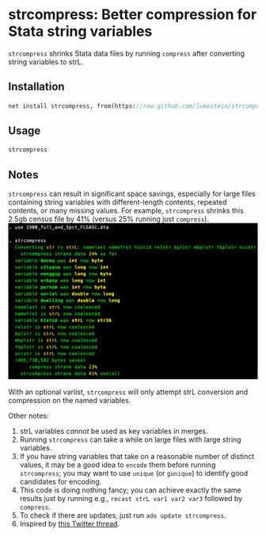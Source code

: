 # strcompress: Better compression for Stata string variables
`strcompress` shrinks Stata data files by running `compress` after converting string variables to strL.

## Installation
```stata
net install strcompress, from(https://raw.github.com/lukestein/strcompress/master/)
```

## Usage
```stata
strcompress
```

## Notes

`strcompress` can result in significant space savings, especially for large files containing string variables with different-length contents, repeated contents, or many missing values. For example, `strcompress` shrinks this 2.5gb census file by 41% (versus 25% running just `compress`).
![Example screenshot](strcompress_screenshot.png)

With an optional varlist, `strcompress` will only attempt strL conversion and compression on the named variables.

Other notes:
1. strL variables *cannot* be used as key variables in merges.
2. Running `strcompress` can take a while on large files with large string variables.
3. If you have string variables that take on a reasonable number of distinct values, it may be a good idea to `encode` them before running `strcompress`; you may want to use `unique` (or `gunique`) to identify good candidates for encoding.
4. This code is doing nothing fancy; you can achieve exactly the same results just by running e.g., `recast strL var1 var2 var3` followed by `compress`.
5. To check if there are updates, just run `ado update strcompress`.
6. Inspired by [this Twitter thread](https://twitter.com/lukestein/status/1222263793876492290).
